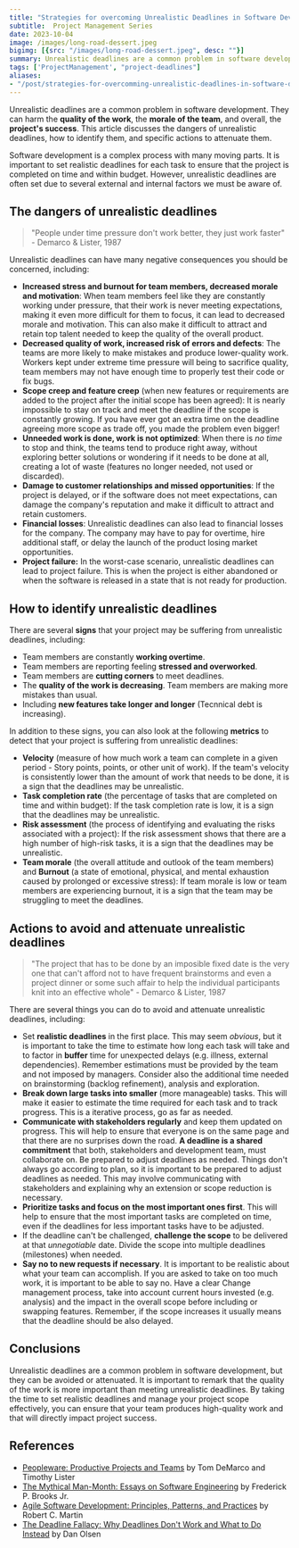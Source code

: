 ```yaml
---
title: "Strategies for overcoming Unrealistic Deadlines in Software Development as a Project Manager"
subtitle:  Project Management Series
date: 2023-10-04
image: /images/long-road-dessert.jpeg
bigimg: [{src: "/images/long-road-dessert.jpeg", desc: ""}]
summary: Unrealistic deadlines are a common problem in software development. They can harm the quality of the work, the morale of the team, and overall, the project's success. This article discusses the dangers of unrealistic deadlines, how to identify them, and specific actions to attenuate them.
tags: ['ProjectManagement', "project-deadlines"]
aliases:
- "/post/strategies-for-overcomming-unrealistic-deadlines-in-software-development/"  
---
```


Unrealistic deadlines are a common problem in software development. They can harm the **quality of the work**, the **morale of the team**, and overall, the **project's success**. This article discusses the dangers of unrealistic deadlines, how to identify them, and specific actions to attenuate them.

Software development is a complex process with many moving parts. It is important to set realistic deadlines for each task to ensure that the project is completed on time and within budget. However, unrealistic deadlines are often set due to several external and internal factors we must be aware of.

## The dangers of unrealistic deadlines

> "People under time pressure don't work better, they just work faster" - Demarco & Lister, 1987

Unrealistic deadlines can have many negative consequences you should be concerned, including:

- **Increased stress and burnout for team members, decreased morale and motivation**: When team members feel like they are constantly working under pressure, that their work is never meeting expectations, making it even more difficult for them to focus, it can lead to decreased morale and motivation. This can also make it difficult to attract and retain top talent needed to keep the quality of the overall product.
- **Decreased quality of work, increased risk of errors and defects**: The teams are more likely to make mistakes and produce lower-quality work. Workers kept under extreme time pressure will being to sacrifice quality, team members may not have enough time to properly test their code or fix bugs.
- **Scope creep and feature creep** (when new features or requirements are added to the project after the initial scope has been agreed): It is nearly impossible to stay on track and meet the deadline if the scope is constantly growing. If you have ever got an extra time on the deadline agreeing more scope as trade off, you made the problem even bigger!
- **Unneeded work is done, work is not optimized**: When there is *no time* to stop and think, the teams tend to produce right away, without exploring better solutions or wondering if it needs to be done at all, creating a lot of waste (features no longer needed, not used or discarded).
- **Damage to customer relationships and missed opportunities**: If the project is delayed, or if the software does not meet expectations, can damage the company's reputation and make it difficult to attract and retain customers.
- **Financial losses**: Unrealistic deadlines can also lead to financial losses for the company. The company may have to pay for overtime, hire additional staff, or delay the launch of the product losing market opportunities.
- **Project failure:** In the worst-case scenario, unrealistic deadlines can lead to project failure. This is when the project is either abandoned or when the software is released in a state that is not ready for production.

## How to identify unrealistic deadlines

There are several **signs** that your project may be suffering from unrealistic deadlines, including:

- Team members are constantly **working overtime**.
- Team members are reporting feeling **stressed and overworked**.
- Team members are **cutting corners** to meet deadlines.
- The **quality of the work is decreasing**. Team members are making more mistakes than usual.
- Including **new features take longer and longer** (Tecnnical debt is increasing).

In addition to these signs, you can also look at the following **metrics** to detect that your project is suffering from unrealistic deadlines:

- **Velocity** (measure of how much work a team can complete in a given period - Story points, points, or other unit of work). If the team's velocity is consistently lower than the amount of work that needs to be done, it is a sign that the deadlines may be unrealistic.
- **Task completion rate** (the percentage of tasks that are completed on time and within budget): If the task completion rate is low, it is a sign that the deadlines may be unrealistic.
- **Risk assessment** (the process of identifying and evaluating the risks associated with a project): If the risk assessment shows that there are a high number of high-risk tasks, it is a sign that the deadlines may be unrealistic.
- **Team morale** (the overall attitude and outlook of the team members) and **Burnout** (a state of emotional, physical, and mental exhaustion caused by prolonged or excessive stress): If team morale is low or team members are experiencing burnout, it is a sign that the team may be struggling to meet the deadlines.

## Actions to avoid and attenuate unrealistic deadlines

> "The project that has to be done by an imposible fixed date is the very one that can't afford not to have frequent brainstorms and even a project dinner or some such affair to help the individual participants knit into an effective whole" - Demarco & Lister, 1987

There are several things you can do to avoid and attenuate unrealistic deadlines, including:

- Set **realistic deadlines** in the first place. This may seem *obvious*, but it is important to take the time to estimate how long each task will take and to factor in **buffer** time for unexpected delays (e.g. illness, external dependencies). Remember estimations must be provided by the team and not imposed by managers. Consider also the additional time needed on brainstorming (backlog refinement), analysis and exploration.
- **Break down large tasks into smaller** (more manageable) tasks. This will make it easier to estimate the time required for each task and to track progress. This is a iterative process, go as far as needed. 
- **Communicate with stakeholders regularly** and keep them updated on progress. This will help to ensure that everyone is on the same page and that there are no surprises down the road. **A deadline is a shared commitment** that both, stakeholders and development team, must collaborate on.
Be prepared to adjust deadlines as needed. Things don't always go according to plan, so it is important to be prepared to adjust deadlines as needed. This may involve communicating with stakeholders and explaining why an extension or scope reduction is necessary.
- **Prioritize tasks and focus on the most important ones first**. This will help to ensure that the most important tasks are completed on time, even if the deadlines for less important tasks have to be adjusted.
- If the deadline can't be challenged, **challenge the scope** to be delivered at that *unnegotiable* date. Divide the scope into multiple deadlines (milestones) when needed.
- **Say no to new requests if necessary**. It is important to be realistic about what your team can accomplish. If you are asked to take on too much work, it is important to be able to say no. Have a clear Change management process, take into account current hours invested (e.g. analysis) and the impact in the overall scope before including or swapping features. Remember, if the scope increases it usually means that the deadline should be also delayed.

## Conclusions
Unrealistic deadlines are a common problem in software development, but they can be avoided or attenuated. It is important to remark that the quality of the work is more important than meeting unrealistic deadlines. By taking the time to set realistic deadlines and manage your project scope effectively, you can ensure that your team produces high-quality work and that will directly impact project success.

## References
- [Peopleware: Productive Projects and Teams](https://www.goodreads.com/book/show/67825.Peopleware) by Tom DeMarco and Timothy Lister
- [The Mythical Man-Month: Essays on Software Engineering](https://www.goodreads.com/book/show/13629.The_Mythical_Man_Month) by Frederick P. Brooks Jr.
- [Agile Software Development: Principles, Patterns, and Practices](https://www.goodreads.com/book/show/84985.Agile_Software_Development_Principles_Patterns_and_Practices) by Robert C. Martin
- [The Deadline Fallacy: Why Deadlines Don't Work and What to Do Instead](https://www.theladders.com/career-advice/the-planning-fallacy-why-you-miss-your-deadlines-and-what-to-do-about-it) by Dan Olsen
